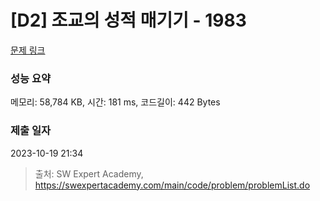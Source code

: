 # [D2] 조교의 성적 매기기 - 1983 

[문제 링크](https://swexpertacademy.com/main/code/problem/problemDetail.do?contestProbId=AV5PwGK6AcIDFAUq) 

### 성능 요약

메모리: 58,784 KB, 시간: 181 ms, 코드길이: 442 Bytes

### 제출 일자

2023-10-19 21:34



> 출처: SW Expert Academy, https://swexpertacademy.com/main/code/problem/problemList.do